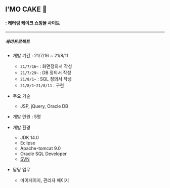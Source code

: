 ## I'MO CAKE 🍰
#### : 레터링 케이크 쇼핑몰 사이트


---


##### 세미프로젝트
- 개발 기간 : 21/7/16 ~ 21/8/11
  - `21/7/16~` : 화면정의서 작성
  - `21/7/29~` : DB 정의서 작성
  - `21/8/1~` : SQL 정의서 작성
  - `21/8/1~21/8/11` : 구현

- 주요 기술
  - JSP, jQuery, Oracle DB

- 개발 인원 : 5명

- 개발 환경
  - JDK 14.0
  - Eclipse
  - Apache-tomcat 9.0
  - Oracle SQL Developer
  - [SVN](https://www.itwill.xyz/!/#sample4)

- 담당 업무
  - 마이페이지, 관리자 페이지
